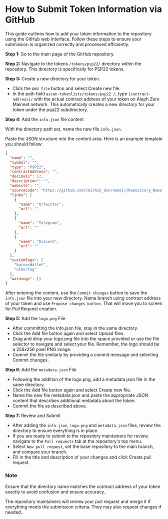 
# How to Submit Token Information via GitHub

This guide outlines how to add your token information to the repository using the GitHub web interface. Follow these steps to ensure your submission is organized correctly and processed efficiently.

**Step 1:** Go to the main page of the GitHub repository.

**Step 2:** Navigate to the tokens `/tokens/psp22/` directory within the repository. This directory is specifically for PSP22 tokens.

**Step 3:** Create a new directory for your token.

- Click the `Add file` button and select Create new file.
- In the path field `ascan-tokenlists/tokens/psp22
/`, type `[contract-address]/` with the actual contract address of your token on Aleph Zero Mainnet network. This automatically creates a new directory for your token under the psp22 subdirectory.

**Step 4:** Add the `info.json` file content

With the directory path set, name the new file `info.json`.

Paste the JSON structure into the content area. Here is an example template you should follow:

```json
{
  "name": "",
  "symbol": "",
  "type": "PSP22",
  "contractAddress": "",
  "decimals": 12,
  "description": "",
  "website": "",
  "sourceCode": "https://github.com/{Github_Username}/{Repository_Name}/path/to/contract",
  "links": [
    {
      "name": "X/Twitter",
      "url": ""
    },
    {
      "name": "Telegram",
      "url": ""
    },
    {
      "name": "Discord",
      "url": ""
    }
  ],
  "customTags": [
    "burnerWallet",
    "otherTag"
  ],
  "warnings": []
}
```

After entering the content, use the `Commit changes` button to save the `info.json` file into your new directory. Name branch using contract address of your token and use `Propose changes button`. That will move you to screen for Pull Request creation.

**Step 5:** Add the `logo.png` File

- After committing the info.json file, stay in the same directory.
- Click the Add file button again and select Upload files.
- Drag and drop your logo.png file into the space provided or use the file selector to navigate and select your file. Remember, the logo should be a 256x256 pixel PNG image.
- Commit the file similarly by providing a commit message and selecting Commit changes.

**Step 6**: Add the `metadata.json` File

- Following the addition of the logo.png, add a metadata.json file in the same directory.
- Click the Add file button again and select Create new file.
- Name the new file metadata.json and paste the appropriate JSON content that describes additional metadata about the token.
- Commit the file as described above.

**Step 7:** Review and Submit

- After adding the `info.json`, `logo.png` and `metadata.json` files, review the directory to ensure everything is in place.
- If you are ready to submit to the repository maintainers for review, navigate to the `Pull requests` tab at the repository's top menu.
- Select `New pull request`, set the base repository to the main branch, and compare your branch.
- Fill in the title and description of your changes and click Create pull request.

### Note
Ensure that the directory name matches the contract address of your token exactly to avoid confusion and ensure accuracy.

The repository maintainers will review your pull request and merge it if everything meets the submission criteria. They may also request changes if needed.
